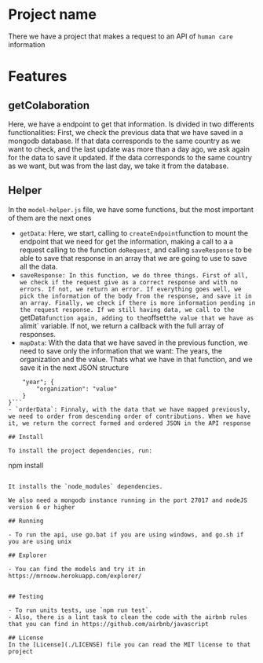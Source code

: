 # Project name

There we have a project that makes a request to an API of `human care` information

# Features
## getColaboration
Here, we have a endpoint to get that information. Is divided in two differents functionalities: 
First, we check the previous data that we have saved in a mongodb database. 
If that data corresponds to the same country as we want to check, and the last update was more than a day ago, we ask again for the data to save it updated.
If the data corresponds to the same country as we want, but was from the last day, we take it from the database.

## Helper
In the `model-helper.js` file, we have some functions, but the most important of them are the next ones
- `getData`: Here, we start, calling to `createEndpoint`function to mount the endpoint that we need for get the information, making a call to a a request calling to the function `doRequest`, and calling `saveResponse` to be able to save that response in an array that we are going to use to save all the data.
- `saveResponse: In this function, we do three things. First of all, we check if the request give as a correct response and with no errors. If not, we return an error. If everything goes well, we pick the information of the body from the response, and save it in an array. Finally, we check if there is more information pending in the request response. If we still having data, we call to the `getData` function again, adding to the `offset` the value that we have as a `limit` variable. If not, we return a callback with the full array of responses.
- `mapData`: With the data that we have saved in the previous function, we need to save only the information that we want: The years, the organization and the value. Thats what we have in that function, and we save it in the next JSON structure
```{
	"year"; {
		"organization": "value"
	}
}```
- `orderData`: Finnaly, with the data that we have mapped previously, we need to order from descending order of contributions. When we have it, we return the correct formed and ordered JSON in the API response

## Install

To install the project dependencies, run:

```
npm install
```

It installs the `node_modules` dependencies.

We also need a mongodb instance running in the port 27017 and nodeJS version 6 or higher

## Running

- To run the api, use go.bat if you are using windows, and go.sh if you are using unix

## Explorer

- You can find the models and try it in https://mrnoow.herokuapp.com/explorer/


## Testing

- To run units tests, use `npm run test`.
- Also, there is a lint task to clean the code with the airbnb rules that you can find in https://github.com/airbnb/javascript

## License
In the [License](./LICENSE) file you can read the MIT license to that project
